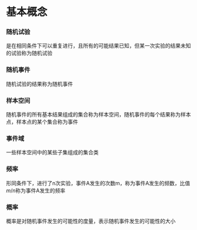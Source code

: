 # 基本概念
### 随机试验
是在相同条件下可以重复进行，且所有的可能结果已知，但某一次实验的结果未知的试验称为随机试验

### 随机事件
随机试验的结果称为随机事件

### 样本空间
随机事件的所有基本结果组成的集合称为样本空间，随机事件的每个结果称为样本点，样本点的某个集合称为事件

### 事件域
一些样本空间中的某些子集组成的集合类

### 频率
形同条件下，进行了n次实验，事件A发生的次数m，称为事件A发生的频数，比值$m/n$称为事件A发生的频率

### 概率
概率是对随机事件发生的可能性的度量，表示随机事件发生的可能性的大小

